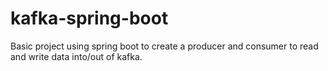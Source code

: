 # kafka-spring-boot
Basic project using spring boot to create a producer and consumer to read and write data into/out of kafka.
